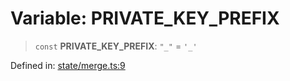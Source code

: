 # Variable: PRIVATE\_KEY\_PREFIX

> `const` **PRIVATE\_KEY\_PREFIX**: `"_"` = `'_'`

Defined in: [state/merge.ts:9](https://github.com/benallfree/lab13/blob/9ac0af7da9640b4b5437ad34793eec1f82ae6b92/sdk/src/online/state/merge.ts#L9)

